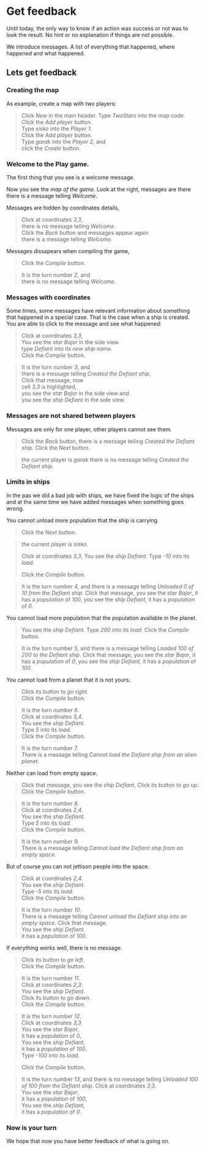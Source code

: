# Get feedback

Until today, the only way to know if an action
was success or not was to look the result.
No hint or no explanation if things are not possible.

We introduce messages. A list of everything that happened,
where happened and what happened.

## Lets get feedback

### Creating the map

As example, create a map with two players:

 > Click _New_ in the main header. 
 > Type _TwoStars_ into the _map code_.  
 > Click the _Add player_ button.  
 > Type _sisko_ into the _Player 1_.  
 > Click the _Add player_ button.  
 > Type _garak_ into the _Player 2_, and  
 > click the _Create_ button.   
 <!-- SNAPSHOT create status=200 -->
 
### Welcome to the Play game.

The first thing that you see is a welcome message.

 Now you see the _map of the game_.
Look at the right, messages are there
 there is a message telling _Welcome_.  

Messages are hidden by coordinates details,  
 > Click at coordinates _3,3_,  
 > there is no message telling _Welcome_.  
 > Click the _Back_ button and messages appear again  
 > there is a message telling _Welcome_.  
 
Messages dissapears when compiling the game,  
 > Click the _Compile_ button.  
 <!-- SNAPSHOT compile2 status=200 -->
 > It is the turn number _2_, and  
 > there is no message telling _Welcome_.

### Messages with coordinates

Some times, some messages have relevant information
about something that happened in a special case.
That is the case when a ship is created. You are
able to click to the message and see what happened:

 > Click at coordinates _3,3_,  
 > You see the _star_ _Bajor_ in the side view.  
 > type _Defiant_ into its _new ship name_.  
 > Click the _Compile_ button.  
 <!-- SNAPSHOT compile3 status=200 -->
 > It is the turn number _3_, and  
 > there is a message telling _Created the Defiant ship_.  
 > Click that message, now  
 > cell _3,3_ is highlighted,  
 > you see the _star_ _Bajor_ in the side view and  
 > you see the _ship_ _Defiant_ in the side view.  
 
### Messages are not shared between players

Messages are only for one player, other
players cannot see them.

 > Click the _Back_ button, 
 > there is a message telling _Created the Defiant ship_.
 > Click the _Next_ button.
 <!-- SNAPSHOT next3g status=200 -->
 > the current player is _garak_
 > there is no message telling _Created the Defiant ship_.
 
### Limits in ships

In the pas we did a bad job with ships,
we have fixed the logic of the ships
and at the same time we have added messages
when something goes wrong.

You cannot unload more population that
the ship is carrying.

 > Click the _Next_ button.
 <!-- SNAPSHOT next3s status=200 -->
 > the current player is _sisko_.
 >
 > Click at coordinates _3,3_,
 > You see the _ship_ _Defiant_.
 > Type _-10_ into its _load_.
 > 
 > Click the _Compile_ button.
 <!-- SNAPSHOT compile4 status=200 -->
 > It is the turn number _4_, and
 > there is a message telling _Unloaded 0 of 10 from the Defiant ship_.
 > Click that message,
 > you see the _star_ _Bajor_,
 > it has a _population_ of _100_,
 > you see the _ship_ _Defiant_,
 > it has a _population_ of _0_.
 
You cannot load more population that
the population available in the planet.
 
 > You see the _ship_ _Defiant_.
 > Type _200_ into its _load_.
 > Click the _Compile_ button.
 <!-- SNAPSHOT compile5 status=200 -->
 > It is the turn number _5_, and
 > there is a message telling _Loaded 100 of 200 to the Defiant ship_.
 > Click that message,
 > you see the _star_ _Bajor_,
 > it has a _population_ of _0_,
 > you see the _ship_ _Defiant_,
 > it has a _population_ of _100_.

You cannot load from a planet that it is not yours.

 > Click its button to _go right_.  
 > Click the _Compile_ button.  
 <!-- SNAPSHOT compile6 status=200 -->
 > It is the turn number _6_.  
 > Click at coordinates _3,4_.  
 > You see the _ship_ _Defiant_.  
 > Type _5_ into its _load_.  
 > Click the _Compile_ button.  
 <!-- SNAPSHOT compile7 status=200 -->
 > It is the turn number _7_.  
 > There is a message telling _Cannot load the Defiant ship from an alien planet_.

Neither can load from empty space.

 > Click that message,
 > you see the _ship_ _Defiant_,
 > Click its button to _go up_.  
 > Click the _Compile_ button.  
 <!-- SNAPSHOT compile8 status=200 -->
 > It is the turn number _8_.  
 > Click at coordinates _2,4_.  
 > You see the _ship_ _Defiant_.  
 > Type _5_ into its _load_.  
 > Click the _Compile_ button.  
 <!-- SNAPSHOT compile9 status=200 -->
 > It is the turn number _9_.  
 > There is a message telling _Cannot load the Defiant ship from an empty space_.

But of course you can not jettison people into the space.

 > Click at coordinates _2,4_.  
 > You see the _ship_ _Defiant_.  
 > Type _-5_ into its _load_.  
 > Click the _Compile_ button.  
 <!-- SNAPSHOT compile10 status=200 -->
 > It is the turn number _10_.  
 > There is a message telling _Cannot unload the Defiant ship into an empty space_.
 > Click that message.  
 > You see the _ship_ _Defiant_.  
 > it has a _population_ of _100_.

If everything works well, there is no message.
 
 > Click its button to _go left_.   
 > Click the _Compile_ button.  
 <!-- SNAPSHOT compile11 status=200 -->
 > It is the turn number _11_.  
 > Click at coordinates _2,3_.  
 > You see the _ship_ _Defiant_.  
 > Click its button to _go down_.    
 > Click the _Compile_ button.  
 <!-- SNAPSHOT compile12 status=200 -->
 > It is the turn number _12_.   
 > Click at coordinates _3,3_   
 > You see the _star_ _Bajor_,  
 > it has a _population_ of _0_,  
 > You see the _ship_ _Defiant_,  
 > it has a _population_ of _100_.  
 > Type _-100_ into its _load_.   

 > Click the _Compile_ button.  
 <!-- SNAPSHOT compile13 status=200 -->
 > It is the turn number _13_, and
 > there is no message telling _Unloaded 100 of 100 from the Defiant ship_.
 > Click at coordinates _3,3_.  
 > You see the _star_ _Bajor_,  
 > it has a _population_ of _100_,  
 > You see the _ship_ _Defiant_,  
 > it has a _population_ of _0_.  
 
### Now is your turn

We hope that now you have better feedback of what is going on.
